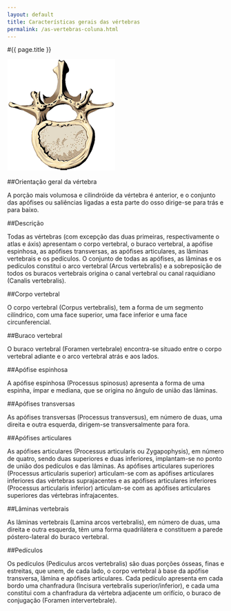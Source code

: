 ```yaml
---
layout: default
title: Características gerais das vértebras
permalink: /as-vertebras-coluna.html
---
```


#{{ page.title }}

![Vértebra](assets/coluna-vertebra.gif)

##Orientação geral da vértebra

A porção mais volumosa e cilindróide da vértebra é anterior, e o conjunto das apófises ou saliências ligadas a esta parte do osso dirige-se para trás e para baixo.

##Descrição

Todas as vértebras (com excepção das duas primeiras, respectivamente o atlas e áxis) apresentam o corpo vertebral, o buraco vertebral, a apófise espinhosa, as apófises transversas, as apófises articulares, as lâminas vertebrais e os pedículos.
O conjunto de todas as apófises, as lâminas e os pedículos constitui o arco vertebral (Arcus vertebralis) e a sobreposição de todos os buracos vertebrais origina o canal vertebral ou canal raquidiano (Canalis vertebralis).

##Corpo vertebral

O corpo vertebral (Corpus vertebralis), tem a forma de um segmento cilíndrico, com uma face superior, uma face inferior e uma face circunferencial.

##Buraco vertebral

O buraco vertebral (Foramen vertebrale) encontra-se situado entre o corpo vertebral adiante e o arco vertebral atrás e aos lados.

##Apófise espinhosa

A apófise espinhosa (Processus spinosus) apresenta a forma de uma espinha, ímpar e mediana, que se origina no ângulo de união das lâminas.

##Apófises transversas

As apófises transversas (Processus transversus), em número de duas, uma direita e outra esquerda, dirigem-se transversalmente para fora.

##Apófises articulares

As apófises articulares (Processus articularis ou Zygapophysis), em número de quatro, sendo duas superiores e duas inferiores, implantam-se no ponto de união dos pedículos e das lâminas. As apófises articulares superiores (Processus articularis superior) articulam-se com as apófises articulares inferiores das vértebras suprajacentes e as apófises articulares inferiores (Processus articularis inferior) articulam-se com as apófises articulares superiores das vértebras infrajacentes.

##Lâminas vertebrais

As lâminas vertebrais (Lamina arcos vertebralis), em número de duas, uma direita e outra esquerda, têm uma forma quadrilátera e constituem a parede póstero-Iateral do buraco vertebral.

##Pedículos

Os pedículos (Pediculus arcos vertebralis) são duas porções ósseas, finas e estreitas, que unem, de cada lado, o corpo vertebral à base da apófise transversa, lâmina e apófises articulares. Cada pedículo apresenta em cada bordo uma chanfradura (Incisura vertebralis superior/inferior), e cada uma constitui com a chanfradura da vértebra adjacente um orifício, o buraco de conjugação (Foramen intervertebrale).
